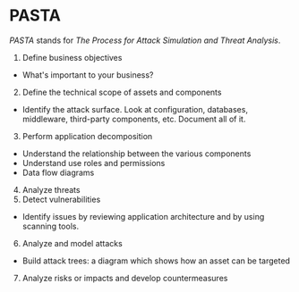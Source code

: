 # PASTA

_PASTA_ stands for _The Process for Attack Simulation and Threat Analysis_.

1. Define business objectives

- What's important to your business?

2. Define the technical scope of assets and components

- Identify the attack surface. Look at configuration, databases, middleware,
  third-party components, etc. Document all of it.

3. Perform application decomposition

- Understand the relationship between the various components
- Understand use roles and permissions
- Data flow diagrams

4. Analyze threats
5. Detect vulnerabilities

- Identify issues by reviewing application architecture and by using scanning
  tools.

6. Analyze and model attacks

- Build attack trees: a diagram which shows how an asset can be targeted

7. Analyze risks or impacts and develop countermeasures
